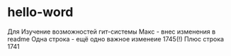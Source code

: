 # hello-word
Для Изучение возможностей гит-системы
Макс - внес изменения в readme
Одна строка - ещё одно важное изменеие 1745(!)
Плюс строка 1741

